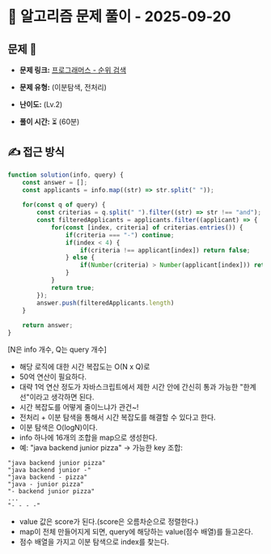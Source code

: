 # 📝 알고리즘 문제 풀이 - 2025-09-20

## 문제 📖

- **문제 링크:** [프로그래머스 - 순위 검색](https://school.programmers.co.kr/learn/courses/30/lessons/72412)

- **문제 유형:** (이분탐색, 전처리)

- **난이도:** (Lv.2)

- **풀이 시간:** ⏳ (60분)

## ✍ 접근 방식

```js
function solution(info, query) {
    const answer = [];
    const applicants = info.map((str) => str.split(" "));
    
    for(const q of query) {
        const criterias = q.split(" ").filter((str) => str !== "and");
        const filteredApplicants = applicants.filter((applicant) => {
            for(const [index, criteria] of criterias.entries()) {
                if(criteria === "-") continue;
                if(index < 4) {
                    if(criteria !== applicant[index]) return false;
                } else {
                    if(Number(criteria) > Number(applicant[index])) return false;
                }
            }
            return true;
        });
        answer.push(filteredApplicants.length)
    }
    
    return answer;
}
```

[N은 info 개수, Q는 query 개수]
- 해당 로직에 대한 시간 복잡도는 O(N x Q)로
- 50억 연산이 필요하다.
- 대략 1억 연산 정도가 자바스크립트에서 제한 시간 안에 간신히 통과 가능한 "한계선"이라고 생각하면 된다.
- 시간 복잡도를 어떻게 줄이느냐가 관건~!
- 전처리 + 이분 탐색을 통해서 시간 복잡도를 해결할 수 있다고 한다.
- 이분 탐색은 O(logN)이다.
- info 하나에 16개의 조합을 map으로 생성한다.
- 예: "java backend junior pizza" → 가능한 key 조합:
```
"java backend junior pizza"
"java backend junior -"
"java backend - pizza"
"java - junior pizza"
"- backend junior pizza"
...
"- - - -"
```
- value 값은 score가 된다.(score은 오름차순으로 정렬한다.)
- map이 전체 만들어지게 되면, query에 해당하는 value(점수 배열)를 들고온다.
- 점수 배열을 가지고 이분 탐색으로 index를 찾는다.

